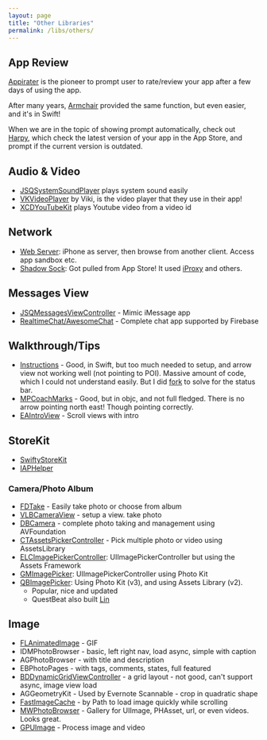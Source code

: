 ```yaml
---
layout: page
title: "Other Libraries"
permalink: /libs/others/
---
```


## App Review

[Appirater](https://github.com/arashpayan/appirater) is the pioneer to prompt user to rate/review your app after a few days of using the app.

After many years, [Armchair](https://github.com/UrbanApps/Armchair) provided the same function, but even easier, and it's in Swift!

When we are in the topic of showing prompt automatically, check out [Harpy](https://github.com/ArtSabintsev/Harpy), which check the latest version of your app in the App Store, and prompt if the current version is outdated.

## Audio & Video

- [JSQSystemSoundPlayer](https://github.com/jessesquires/JSQSystemSoundPlayer) plays system sound easily
- [VKVideoPlayer](https://github.com/viki-org/VKVideoPlayer) by Viki, is the video player that they use in their app!
- [XCDYouTubeKit](https://github.com/0xced/XCDYouTubeKit) plays Youtube video from a video id

## Network

- [Web Server](https://github.com/swisspol/GCDWebServer): iPhone as server, then browse from another client. Access app sandbox etc.
- [Shadow Sock](https://github.com/shadowsocks/shadowsocks-iOS/): Got pulled from App Store! It used [iProxy](https://github.com/clowwindy/iProxy) and others.

## Messages View

- [JSQMessagesViewController](https://github.com/jessesquires/JSQMessagesViewController) - Mimic iMessage app
- [RealtimeChat/AwesomeChat](https://github.com/relatedcode/RealtimeChat) - Complete chat app supported by Firebase

## Walkthrough/Tips

- [Instructions](https://github.com/ephread/Instructions) - Good, in Swift, but too much needed to setup, and arrow view not working well (not pointing to POI). Massive amount of code, which I could not understand easily. But I did [fork](https://github.com/samwize/Instructions) to solve for the status bar.
- [MPCoachMarks](https://github.com/bubudrc/MPCoachMarks) - Good, but in objc, and not full fledged. There is no arrow pointing north east! Though pointing correctly.
- [EAIntroView](https://github.com/ealeksandrov/EAIntroView) - Scroll views with intro

## StoreKit

- [SwiftyStoreKit](https://github.com/bizz84/SwiftyStoreKit)
- [IAPHelper](https://github.com/saturngod/IAPHelper)

### Camera/Photo Album

- [FDTake](https://github.com/fulldecent/FDTake) - Easily take photo or choose from album
- [VLBCameraView](https://github.com/verylargebox/VLBCameraView) - setup a view. take photo
- [DBCamera](https://github.com/danielebogo/DBCamera) - complete photo taking and management using AVFoundation
- [CTAssetsPickerController](https://github.com/chiunam/CTAssetsPickerController) - Pick multiple photo or video using AssetsLibrary
- [ELCImagePickerController](https://github.com/B-Sides/ELCImagePickerController): UIImagePickerController but using the Assets Framework
- [GMImagePicker](https://github.com/guillermomuntaner/GMImagePicker): UIImagePickerController using Photo Kit
- [QBImagePicker](https://github.com/questbeat/QBImagePicker): Using Photo Kit (v3), and using Assets Library (v2).
    + Popular, nice and updated
    + QuestBeat also built [Lin](https://github.com/questbeat/Lin)

## Image

- [FLAnimatedImage](https://github.com/Flipboard/FLAnimatedImage) - GIF
- IDMPhotoBrowser - basic, left right nav, load async, simple with caption
- AGPhotoBrowser - with title and description
- EBPhotoPages - with tags, comments, states, full featured
- [BDDynamicGridViewController](https://github.com/norsez/BDDynamicGridViewController) - a grid layout - not good, can't support async, image view load
- AGGeometryKit - Used by Evernote Scannable - crop in quadratic shape
- [FastImageCache](https://github.com/path/FastImageCache) - by Path to load image quickly while scrolling
- [MWPhotoBrowser](https://github.com/mwaterfall/MWPhotoBrowser) - Gallery for UIImage, PHAsset, url, or even videos. Looks great.
- [GPUImage](https://github.com/BradLarson/GPUImage) - Process image and video
